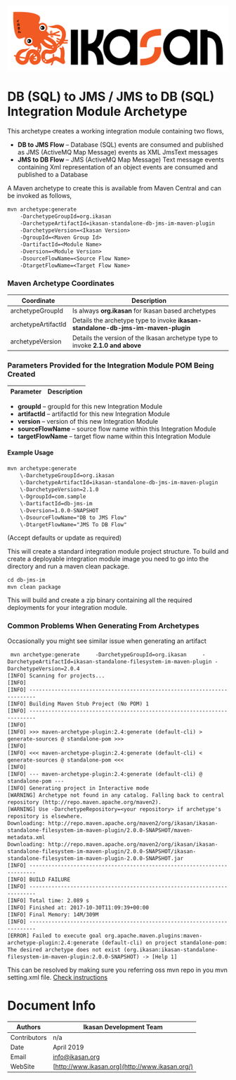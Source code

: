 ![Problem Domain](../../docs/quickstart-images/Ikasan-title-transparent.png)
# DB (SQL) to JMS / JMS to DB (SQL) Integration Module Archetype

This archetype creates a working integration module containing two flows,

- **DB to JMS Flow** – Database (SQL) events are consumed and published as JMS (ActiveMQ Map Message) events as XML JmsText messages
- **JMS to DB Flow** – JMS (ActiveMQ Map Message) Text message events containing Xml representation of an object events are consumed and published to a Database

A Maven archetype to create this is available from Maven Central and can be invoked as follows,

```
mvn archetype:generate     
    -DarchetypeGroupId=org.ikasan    
    -DarchetypeArtifactId=ikasan-standalone-db-jms-im-maven-plugin 
    -DarchetypeVersion=<Ikasan Version>    
    -DgroupId=<Maven Group Id>     
    -DartifactId=<Module Name>     
    -Dversion=<Module Version>     
    -DsourceFlowName=<Source Flow Name>     
    -DtargetFlowName=<Target Flow Name>
```


### Maven Archetype Coordinates

|Coordinate    | Description |
|--------------| ------------|
|archetypeGroupId|Is always **org.ikasan** for Ikasan based archetypes|
|archetypeArtifactId| Details the archetype type to invoke **ikasan-standalone-db-jms-im-maven-plugin**|
|archetypeVersion|Details the version of the Ikasan archetype type to invoke **2.1.0 and above**|

### Parameters Provided for the Integration Module POM Being Created

|Parameter    | Description |
|--------------| ------------|
- **groupId** – groupId for this new Integration Module
- **artifactId** – artifactId for this new Integration Module
- **version** – version of this new Integration Module
- **sourceFlowName** – source flow name within this Integration Module
- **targetFlowName** – target flow name within this Integration Module


#### Example Usage

```
mvn archetype:generate     
    \-DarchetypeGroupId=org.ikasan     
    \-DarchetypeArtifactId=ikasan-standalone-db-jms-im-maven-plugin 
    \-DarchetypeVersion=2.1.0    
    \-DgroupId=com.sample     
    \-DartifactId=db-jms-im     
    \-Dversion=1.0.0-SNAPSHOT     
    \-DsourceFlowName="DB to JMS Flow" 
    \-DtargetFlowName="JMS To DB Flow"
```

(Accept defaults or update as required)

This will create a standard integration module project structure. To build and create a deployable integration module image you need to go into the directory and run a maven clean package.

```
cd db-jms-im
mvn clean package 
```

This will build and create a zip binary containing all the required deployments for your integration module.

### Common Problems When Generating From Archetypes

Occasionally you might see similar issue when generating an artifact
``` 
 mvn archetype:generate     -DarchetypeGroupId=org.ikasan     -DarchetypeArtifactId=ikasan-standalone-filesystem-im-maven-plugin -DarchetypeVersion=2.0.4
[INFO] Scanning for projects...
[INFO]
[INFO] ------------------------------------------------------------------------
[INFO] Building Maven Stub Project (No POM) 1
[INFO] ------------------------------------------------------------------------
[INFO]
[INFO] >>> maven-archetype-plugin:2.4:generate (default-cli) > generate-sources @ standalone-pom >>>
[INFO]
[INFO] <<< maven-archetype-plugin:2.4:generate (default-cli) < generate-sources @ standalone-pom <<<
[INFO]
[INFO] --- maven-archetype-plugin:2.4:generate (default-cli) @ standalone-pom ---
[INFO] Generating project in Interactive mode
[WARNING] Archetype not found in any catalog. Falling back to central repository (http://repo.maven.apache.org/maven2).
[WARNING] Use -DarchetypeRepository=<your repository> if archetype's repository is elsewhere.
Downloading: http://repo.maven.apache.org/maven2/org/ikasan/ikasan-standalone-filesystem-im-maven-plugin/2.0.0-SNAPSHOT/maven-metadata.xml
Downloading: http://repo.maven.apache.org/maven2/org/ikasan/ikasan-standalone-filesystem-im-maven-plugin/2.0.0-SNAPSHOT/ikasan-standalone-filesystem-im-maven-plugin-2.0.0-SNAPSHOT.jar
[INFO] ------------------------------------------------------------------------
[INFO] BUILD FAILURE
[INFO] ------------------------------------------------------------------------
[INFO] Total time: 2.089 s
[INFO] Finished at: 2017-10-30T11:09:39+00:00
[INFO] Final Memory: 14M/309M
[INFO] ------------------------------------------------------------------------
[ERROR] Failed to execute goal org.apache.maven.plugins:maven-archetype-plugin:2.4:generate (default-cli) on project standalone-pom: The desired archetype does not exist (org.ikasan:ikasan-standalone-filesystem-im-maven-plugin:2.0.0-SNAPSHOT) -> [Help 1]
```

This can be resolved by making sure you referring oss mvn repo in you mvn setting.xml file. [Check instructions](#update-mvn-settings.xml) 


# Document Info

| Authors | Ikasan Development Team |
| --- | --- |
| Contributors | n/a |
| Date | April 2019 |
| Email | info@ikasan.org |
| WebSite | [http://www.ikasan.org](http://www.ikasan.org/) |
